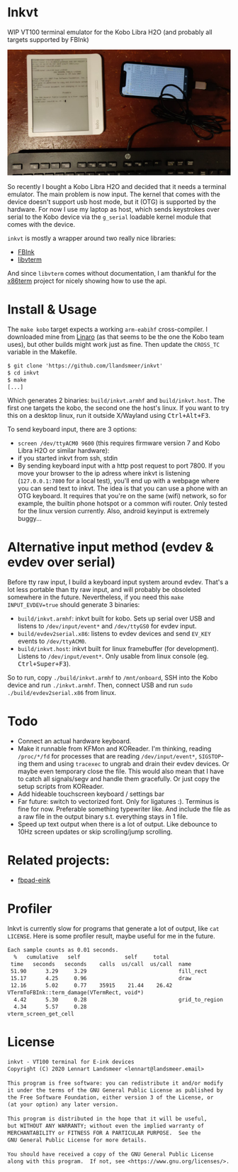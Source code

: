 # Inkvt

WIP VT100 terminal emulator for the Kobo Libra H2O (and probably all targets supported by FBInk)

<img src=it_works.jpeg width=800/>

So recently I bought a Kobo Libra H2O and decided that it needs a terminal
emulator. The main problem is now input.
The kernel that comes with the device doesn't support usb host mode,
but it (OTG) is supported by the hardware. For now I use my laptop as host,
which sends keystrokes over serial to the Kobo device via the `g_serial`
loadable kernel module that comes with the device.

`inkvt` is mostly a wrapper around two really nice libraries:

  - [FBInk](https://github.com/NiLuJe/FBInk/)
  - [libvterm](http://www.leonerd.org.uk/code/libvterm/)

And since `libvterm` comes without documentation, I am thankful for the
[x86term](https://github.com/pkovac/x86term) project for nicely showing
how to use the api.

# Install & Usage

The `make kobo` target expects a working `arm-eabihf` cross-compiler.
I downloaded mine from [Linaro](https://releases.linaro.org/components/toolchain/binaries/latest-7/arm-linux-gnueabihf/)
(as that seems to be the one the Kobo team uses), but other builds might work just as fine.
Then update the `CROSS_TC` variable in the Makefile.

```
$ git clone 'https://github.com/llandsmeer/inkvt'
$ cd inkvt
$ make
[...]
```

Which generates 2 binaries: `build/inkvt.armhf` and `build/inkvt.host`.
The first one targets the kobo, the second one the host's linux.
If you want to try this on a desktop linux, run it outside
X/Wayland using <kbd>Ctrl+Alt+F3</kbd>.

To send keyboard input, there are 3 options:
 - `screen /dev/ttyACM0 9600` (this requires firmware version 7 and Kobo Libra H2O or similar hardware):
 - if you started inkvt from ssh, stdin
 - By sending keyboard input with a http post request to port 7800.
   If you move your browser to the ip adress where inkvt is listening (`127.0.0.1:7800` for
   a local test), you'll end up with a webpage where you can send text to inkvt.
   The idea is that you can use a phone with an OTG keyboard.
   It requires that you're on the same (wifi) network, so for example, the builtin
   phone hotspot or a common wifi router.
   Only tested for the linux version currently.
   Also, android keyinput is extremely buggy...

# Alternative input method (evdev & evdev over serial)

Before tty raw input, I build a keyboard input system around evdev.
That's a lot less portable than tty raw input, and will probably be obsoleted somewhere in
the future.
Nevertheless, if you need this `make INPUT_EVDEV=true` should generate 3 binaries:

 - `build/inkvt.armhf`: inkvt built for kobo.
    Sets up serial over USB and listens to `/dev/input/event*` and `/dev/ttyGS0` for evdev
    input.
 - `build/evdev2serial.x86`: listens to evdev devices and send `EV_KEY` events to `/dev/ttyACM0`.
 - `build/inkvt.host`: inkvt built for linux framebuffer (for development). Listens to `/dev/input/event*`.
    Only usable from linux console (eg. <kbd>Ctrl+Super+F3</kbd>).

So to run, copy `./build/inkvt.armhf` to `/mnt/onboard`, SSH into the Kobo device and run `./inkvt.armhf`.
Then, connect USB and run `sudo ./build/evdev2serial.x86` from linux.

# Todo

 - Connect an actual hardware keyboard.
 - Make it runnable from KFMon and KOReader. I'm thinking, reading `/proc/*/fd` for processes
   that are reading `/dev/input/event*`, `SIGSTOP`-ing them and using `tracexec` to
   ungrab and drain their evdev devices. Or maybe even temporary close the file.
   This would also mean that I have to catch all signals/segv and handle them gracefully.
   Or just copy the setup scripts from KOReader.
 - Add hideable touchscreen keyboard / settings bar
 - Far future: switch to vectorized font. Only for ligatures :).
   Terminus is fine for now.
   Preferable something typewriter like. And include the
   file as a raw file in the output binary s.t. everything stays in 1 file.
 - Speed up text output when there is a lot of output. Like debounce to 10Hz screen
   updates or skip scrolling/jump scrolling.

# Related projects:

 - [fbpad-eink](https://github.com/kisonecat/fbpad-eink)

# Profiler

Inkvt is currently slow for programs that generate a lot of
output, like `cat LICENSE`. Here is some profiler result,
maybe useful for me in the future.

```
Each sample counts as 0.01 seconds.
  %   cumulative   self              self     total
 time   seconds   seconds    calls  us/call  us/call  name
 51.90      3.29     3.29                             fill_rect
 15.17      4.25     0.96                             draw
 12.16      5.02     0.77    35915    21.44    26.42  VTermToFBInk::term_damage(VTermRect, void*)
  4.42      5.30     0.28                             grid_to_region
  4.34      5.57     0.28                             vterm_screen_get_cell
```

# License

```
inkvt - VT100 terminal for E-ink devices
Copyright (C) 2020 Lennart Landsmeer <lennart@landsmeer.email>

This program is free software: you can redistribute it and/or modify
it under the terms of the GNU General Public License as published by
the Free Software Foundation, either version 3 of the License, or
(at your option) any later version.

This program is distributed in the hope that it will be useful,
but WITHOUT ANY WARRANTY; without even the implied warranty of
MERCHANTABILITY or FITNESS FOR A PARTICULAR PURPOSE.  See the
GNU General Public License for more details.

You should have received a copy of the GNU General Public License
along with this program.  If not, see <https://www.gnu.org/licenses/>.
```
